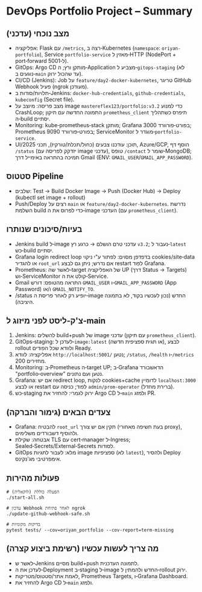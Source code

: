 # DevOps Portfolio Project – Summary

## מצב נוכחי (עדכני)
- אפליקציה: Flask עם `/metrics`, רצה ב‑Kubernetes (`namespace`: `oriyan-portfolio`), Service `portfolio-service` מאזין ל‑HTTP (NodePort + port‑forward ל‑5001).
- GitOps: Argo CD מותקן ורץ; ה‑Application מצביע ל‑`gitops-staging` (לא נוגעים ב‑`main` עד שהכול ירוק).
- CI/CD (Jenkins): Job על `feature/day2-docker-kubernetes`, טריגר GitHub Webhook פעיל (ngrok מעודכן).
- תלויות/סודות ב‑Jenkins: `docker-hub-credentials`, `github-credentials`, `kubeconfig` (Secret file).
- מצב פריסה: מיוצב על image `mastereflex123/portfolio:v3.2` כדי למנוע CrashLoop; התמונה החדשה עם תיקון `prometheus_client` תיפרס כשתהליך ה‑build יסתיים.
- Monitoring: kube‑prometheus‑stack מותקן; Grafana בפורט‑פורוורד 3000; Prometheus בפורט‑פורוורד 9090; ServiceMonitor מוגדר ל‑`portfolio-service`.
- UI/תוכן: עודכנו צבעים (כחול/תכלת/טורקיז), תכני 2025, Azure/GCP, הוסף דף `/status` (יזדקק לפריסה עם image עדכני), טופס `/contact` שומר ל‑MongoDB; תמיכה בהתראה באימייל דרך Gmail (ENV: `GMAIL_USER`/`GMAIL_APP_PASSWORD`).

## סטטוס Pipeline
- שלבים: Test → Build Docker Image → Push (Docker Hub) → Deploy (kubectl set image + rollout)
- Push/Deploy רצים על `main` או `feature/day2-docker-kubernetes`. נדרשת השלמת build כדי לפרוס את ה‑image העדכני (עם `prometheus_client`).

## בעיות/סיכונים שנותרו
- Jenkins build ל‑image עדכני טרם הושלם → כרגע רץ `v3.2`; נעבור ל‑`latest` כש‑build יסתיים.
- Grafana login redirect loop בדפדפן מסוים: לפתור ע"י ניקוי cookies/site‑data או להגדיר `root_url` אם נדרש; ניתן גם לבצע restart לפוד Grafana.
- Prometheus: לאשר שה‑target של האפליקציה UP (דרך Status → Targets) וש‑ServiceMonitor קולט את ה‑Service.
- Gmail התראה מהטופס: דורש `GMAIL_USER` ו‑`GMAIL_APP_PASSWORD` (App Password) ו/או `GMAIL_NOTIFY_TO`.
- /status יופיע רק לאחר פריסת ה‑image החדש (נכון לעכשיו בקוד, לא בתמונה היציבה).

## צ'ק‑ליסט לפני מיזוג ל‑main
1) Jenkins: להשלים build+push של image עדכני (עם תיקון `prometheus_client`).
2) GitOps‑staging: לעדכן ל‑`image:latest` (או תגית ספציפית חדשה), לבצע rollout ולוודא שכל הפודים Ready.
3) אפליקציה: לוודא `http://localhost:5001/` נטען; `/status`, `/health` ו‑`/metrics` מחזירים 200.
4) Monitoring: ב‑Prometheus ה‑target UP; ב‑Grafana הדאשבורד "portfolio‑overview" נטען ועם נתונים.
5) Grafana: אם יש redirect loop, לנקות cookies+cache לדומיין `localhost:3000` או לבצע restart לפוד; כניסה עם `admin/prom-operator` (ברירת מחדל).
6) כש‑staging ירוק לגמרי: להחזיר את Argo CD ל‑`main` ולמזג PR.

## צעדים הבאים (גימור והברקה)
- Grafana: להבטיח `root_url` תקין אם יש צורך (בעת חשיפה מאחורי proxy), ולהוסיף דשבורדים משלימים.
- אבטחה: שקילת TLS עם cert‑manager ל‑Ingress; Sealed‑Secrets/External‑Secrets לסודות.
- GitOps מלא: לעבור לתגיות image ספציפיות (לא `latest`), ולהסיר Deploy אימפרטיבי מג'נקינס.

## פעולות מהירות
```
# הפעלה כוללת (לוקאלית)
./start-all.sh

# עדכון Webhook לאחר פתיחת ngrok
./update-github-webhook-safe.sh

# בדיקות מקומיות
pytest tests/ --cov=oriyan_portfolio --cov-report=term-missing
```

## מה צריך לעשות עכשיו (רשימת ביצוע קצרה)
- לאשר ש‑Jenkins מסיים build+push לתמונה העדכנית.
- לעדכן את ה‑Deployment ב‑staging ל‑image החדש ולהמתין ל‑rollout ירוק.
- לאמת אתר/סטטוס/מטריקות, Prometheus Targets, ו‑Grafana Dashboard.
- להחזיר את Argo CD ל‑`main` ולמזג.
